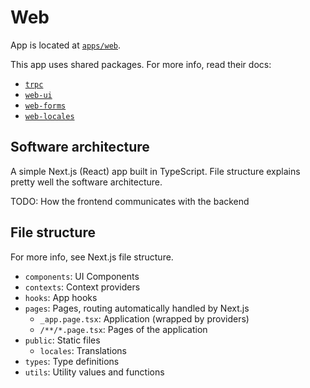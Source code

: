 # Web

App is located at [`apps/web`](../../../apps/web).

This app uses shared packages. For more info, read their docs:

- [`trpc`](../packages/trpc.md)
- [`web-ui`](../packages/web-ui.md)
- [`web-forms`](../packages/web-forms.md)
- [`web-locales`](../packages/web-locales.md)

## Software architecture

A simple Next.js (React) app built in TypeScript. File structure explains pretty well the software architecture.

TODO: How the frontend communicates with the backend

## File structure

For more info, see Next.js file structure.

- `components`: UI Components
- `contexts`: Context providers
- `hooks`: App hooks
- `pages`: Pages, routing automatically handled by Next.js
  - `_app.page.tsx`: Application (wrapped by providers)
  - `/**/*.page.tsx`: Pages of the application
- `public`: Static files
  - `locales`: Translations
- `types`: Type definitions
- `utils`: Utility values and functions
